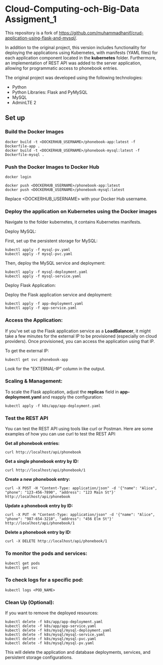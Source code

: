 # Cloud-Computing-och-Big-Data Assigment_1
This repository is a fork of https://github.com/muhammadhanif/crud-application-using-flask-and-mysql/.

In addition to the original project, this version includes functionality for deploying the applications using Kubernetes, with manifests (YAML files) for each application component located in the **kubernetes** folder. Furthermore, an implementation of REST API was added to the server application, allowing for programmatic access to phonebook entries.

The original project was developed using the following technologies:

- Python
- Python Libraries: Flask and PyMySQL
- MySQL
- AdminLTE 2

## Set up

### Build the Docker Images

```
docker build -t <DOCKERHUB_USERNAME>/phonebook-app:latest -f Dockerfile-app .
docker build -t <DOCKERHUB_USERNAME>/phonebook-mysql:latest -f Dockerfile-mysql .
```
### Push the Docker Images to Docker Hub
```
docker login

docker push <DOCKERHUB_USERNAME>/phonebook-app:latest
docker push <DOCKERHUB_USERNAME>/phonebook-mysql:latest
```
Replace <DOCKERHUB_USERNAME> with your Docker Hub username.

### Deploy the application on Kubernetes using the Docker images

Navigate to the folder kubernetes, it contains Kubernetes manifests.

Deploy MySQL:

First, set up the persistent storage for MySQL:

```
kubectl apply -f mysql-pv.yaml
kubectl apply -f mysql-pvc.yaml
```
Then, deploy the MySQL service and deployment:
```
kubectl apply -f mysql-deployment.yaml
kubectl apply -f mysql-service.yaml
```

Deploy Flask Application:

Deploy the Flask application service and deployment:
```
kubectl apply -f app-deployment.yaml
kubectl apply -f app-service.yaml
```

### Access the Application:

If you've set up the Flask application service as a **LoadBalancer**, it might take a few minutes for the external IP to be provisioned (especially on cloud providers). Once provisioned, you can access the application using that IP.

To get the external IP:
```
kubectl get svc phonebook-app
```
Look for the "EXTERNAL-IP" column in the output.

### Scaling & Management:

To scale the Flask application, adjust the **replicas** field in **app-deployment.yaml** and reapply the configuration:

```
kubectl apply -f k8s/app/app-deployment.yaml
```
### Test the REST API 

You can test the REST API using tools like curl or Postman. Here are some examples of how you can use curl to test the REST API:

**Get all phonebook entries:**
```
curl http://localhost/api/phonebook
```

**Get a single phonebook entry by ID:**
```
curl http://localhost/api/phonebook/1
```

**Create a new phonebook entry:**
```
curl -X POST -H "Content-Type: application/json" -d '{"name": "Alice", "phone": "123-456-7890", "address": "123 Main St"}' http://localhost/api/phonebook
```

**Update a phonebook entry by ID:**
```
curl -X PUT -H "Content-Type: application/json" -d '{"name": "Alice", "phone": "987-654-3210", "address": "456 Elm St"}' http://localhost/api/phonebook/1
```

**Delete a phonebook entry by ID:**
```
curl -X DELETE http://localhost/api/phonebook/1
```

### To monitor the pods and services:
```
kubectl get pods
kubectl get svc
```

### To check logs for a specific pod:
```
kubectl logs <POD_NAME>
```

### Clean Up (Optional):

If you want to remove the deployed resources:

```
kubectl delete -f k8s/app/app-deployment.yaml
kubectl delete -f k8s/app/app-service.yaml
kubectl delete -f k8s/mysql/mysql-deployment.yaml
kubectl delete -f k8s/mysql/mysql-service.yaml
kubectl delete -f k8s/mysql/mysql-pvc.yaml
kubectl delete -f k8s/mysql/mysql-pv.yaml
```
This will delete the application and database deployments, services, and persistent storage configurations.
